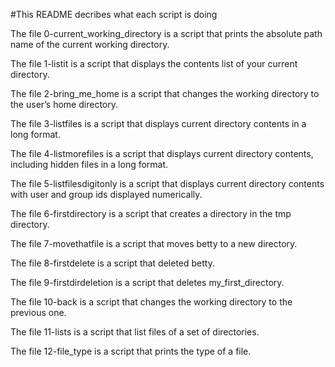#This README decribes what each script is doing

The file 0-current_working_directory is a script that prints the absolute path name of the current working directory.

The file 1-listit is a script that displays the contents list of your current directory.

The file 2-bring_me_home is a script that changes the working directory to the user’s home directory.

The file 3-listfiles is a script that displays current directory contents in a long format.

The file 4-listmorefiles is a script that displays current directory contents, including hidden files in a long format.

The file 5-listfilesdigitonly is a script that displays current directory contents with user and group ids displayed numerically.

The file 6-firstdirectory is a script that creates a directory in the tmp directory.

The file 7-movethatfile is a script that moves betty to a new directory.

The file 8-firstdelete is a script that deleted betty.

The file 9-firstdirdeletion is a script that deletes my_first_directory.

The file 10-back is a script that changes the working directory to the previous one.

The file 11-lists is a script that list files of a set of directories.

The file 12-file_type is a script that prints the type of a file.
